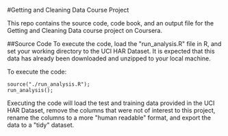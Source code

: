 #Getting and Cleaning Data Course ProjectThis repo contains the source code, code book, and an output file for the Getting and Cleaning Data course project on Coursera.##Source CodeTo execute the code, load the "run_analysis.R" file in R, and set your working directory to the UCI HAR Dataset.  It is expected that this data has already been downloaded and unzipped to your local machine.To execute the code:```source("./run_analysis.R");run_analysis();```Executing the code will load the test and training data provided in the UCI HAR Dataset, remove the columns that were not of interest to this project, rename the columns to a more "human readable" format, and export the data to a "tidy" dataset.